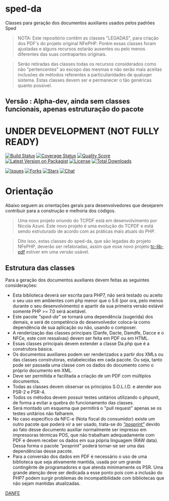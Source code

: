 # sped-da

Classes para geração dos documentos auxiliares usados pelos padrões Sped

> NOTA: Este repositório contêm as classes "LEGADAS", para criação dos PDF's do projeto original NFePHP.
> Porém essas classes foram ajustadas e alguns recursos estarão ausentes ou pelo menos diferentes das suas contrapartes originais.

> Serão retiradas das classes todas os recursos considerados como não "pertencentes" ao escopo das mesmas e não serão mais aceitas inclusões de métodos referentes a particuliaridades de qualuqer sistema.
> Estas classes devem ser e permanecer o tão genéricas quanto possivel.
 
## Versão : Alpha-dev, ainda sem classes funcionais, apenas estruturação do pacote

# UNDER DEVELOPMENT (NOT FULLY READY)

[![Build Status][ico-travis]][link-travis]
[![Coverage Status][ico-scrutinizer]][link-scrutinizer]
[![Quality Score][ico-code-quality]][link-code-quality]
[![Latest Version on Packagist][ico-version]][link-packagist]
[![License][ico-license]][link-packagist]
[![Total Downloads][ico-downloads]][link-downloads]

[![Issues][ico-issues]][link-issues]
[![Forks][ico-forks]][link-forks]
[![Stars][ico-stars]][link-stars]
[![Chat][ico-gitter]][link-gitter]


# Orientação
Abaixo seguem as orientações gerais para desenvolvedores que desejarem contribuir para a construção e melhoria dos códigos.

>Uma novo projeto oriundo do TCPDF está em desenvolvimento por Nicola Azuni. Este novo projeto é uma evolução do TCPDF e está sendo estruturado de acordo com as práticas mais atuais do PHP.

>Dito isso, estas classes do sped-da, que são legadas do projeto NFePHP, deverão ser refatoradas, assim que esse novo projeto [tc-lib-pdf](https://github.com/tecnickcom/tc-lib-pdf) estiver em uma versão usável.

## Estrutura das classes

Para a geração dos documentos auxiliares devem feitas as seguintes considerações:

* Esta biblioteca deverá ser escrita para PHP7, não será testado ou aceito o seu uso em ambientes com php menor que o 5.6 (por ora, pelo menos durante o seu desenvolvimento) e apartir da sua primeira versão estável somente PHP >= 7.0 será aceitável.
* Este pacote *"sped-da"* se tornará uma dependência (sugerida) dos demais, e será de competência do desenvolvedor coloca-la como dependência de sua aplicação ou não, usando o composer.
* A renderização das classes principais (Danfe, Dacte, Damdfe, Dacce e o NFCe, este com ressalvas) devem ser feita em PDF ou em HTML.
* Essas classes principais devem extender a classe Da.php que é a construtora básica.
* Os documentos auxiliares podem ser renderizados a partir dos XMLs ou das classes construtoras, estabelecidas em cada pacote. Ou seja, tanto pode ser passada uma classe com os dados do documento como o próprio documento em XML.
* Deve ser permitida e facilitada a criação de um PDF com múltiplos documentos.
* Todas as classes devem observar os principios S.O.L.I.D. e atender aos PSR-2 e PSR-4.
* Todos os métodos devem possuir testes unitários utilizando o phpunit, de forma a evitar a quebra do funcionamento das classes.
* Será montado um esquema que permitirá o "pull request" apenas se os testes unitários não falharem.
* No caso especifico da NFC-e (Nota fiscal do consumidor) existe um outro pacote que poderá vir a ser usado, trata-se do [*"posprint"*](https://github.com/nfephp-org/posprint) devido ao fato desse documento auxiliar normalmente ser impresso em impressoras térmicas POS, que não trabalham adequadamente com PDF e devem receber os dados em sua pópria linguagem (RAW data). Dessa forma o pacote *"posprint"* poderá tornar-se ser uma das dependências desse pacote.
* Para a conversão dos dados em PDF é necessário o uso de uma biblioteca que seja ativamente mantida, usada por um grande contingênte de programadores e que atenda minimamente os PSR. Uma grande atenção deve ser dedicada a esse ponto pois com a inclusão do PHP7 podem surgir problemas de incompatibilidade com bibliotecas que não sejam mantidas atualizadas.

[DANFE](DANFE.md) 

[ico-stars]: https://img.shields.io/github/stars/nfephp-org/sped-nfe.svg?style=flat-square
[ico-forks]: https://img.shields.io/github/forks/nfephp-org/sped-da.svg?style=flat-square
[ico-issues]: https://img.shields.io/github/issues/nfephp-org/sped-da.svg?style=flat-square
[ico-travis]: https://img.shields.io/travis/nfephp-org/sped-da/master.svg?style=flat-square
[ico-scrutinizer]: https://img.shields.io/scrutinizer/coverage/g/nfephp-org/sped-da.svg?style=flat-square
[ico-code-quality]: https://img.shields.io/scrutinizer/g/nfephp-org/sped-da.svg?style=flat-square
[ico-downloads]: https://img.shields.io/packagist/dt/nfephp-org/sped-da.svg?style=flat-square
[ico-version]: https://img.shields.io/packagist/v/nfephp-org/sped-da.svg?style=flat-square
[ico-license]: https://poser.pugx.org/nfephp-org/nfephp/license.svg?style=flat-square
[ico-gitter]: https://img.shields.io/badge/GITTER-4%20users%20online-green.svg?style=flat-square


[link-packagist]: https://packagist.org/packages/nfephp-org/sped-da
[link-travis]: https://travis-ci.org/nfephp-org/sped-da
[link-scrutinizer]: https://scrutinizer-ci.com/g/nfephp-org/sped-da/code-structure
[link-code-quality]: https://scrutinizer-ci.com/g/nfephp-org/sped-da
[link-downloads]: https://packagist.org/packages/nfephp-org/sped-da
[link-author]: https://github.com/nfephp-org
[link-issues]: https://github.com/nfephp-org/sped-da/issues
[link-forks]: https://github.com/nfephp-org/sped-da/network
[link-stars]: https://github.com/nfephp-org/sped-da/stargazers
[link-gitter]: https://gitter.im/nfephp-org/sped-da?utm_source=badge&utm_medium=badge&utm_campaign=pr-badge&utm_content=badge

